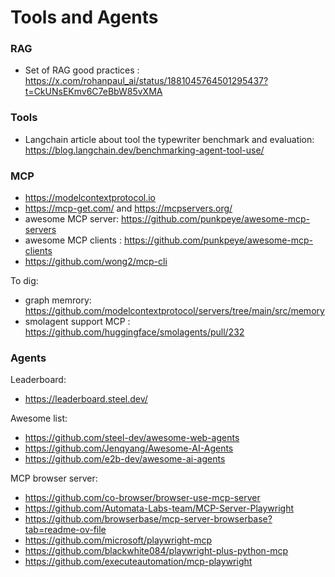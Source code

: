 # Tools and Agents

### RAG

- Set of RAG good practices : https://x.com/rohanpaul_ai/status/1881045764501295437?t=CkUNsEKmv6C7eBbW85vXMA

### Tools

- Langchain article about tool the typewriter benchmark and evaluation: https://blog.langchain.dev/benchmarking-agent-tool-use/


### MCP

- https://modelcontextprotocol.io
- https://mcp-get.com/ and https://mcpservers.org/
- awesome MCP server: https://github.com/punkpeye/awesome-mcp-servers
- awesome MCP clients : https://github.com/punkpeye/awesome-mcp-clients
- https://github.com/wong2/mcp-cli

To dig:
- graph memrory: https://github.com/modelcontextprotocol/servers/tree/main/src/memory
- smolagent support MCP : https://github.com/huggingface/smolagents/pull/232

### Agents

Leaderboard:
- https://leaderboard.steel.dev/

Awesome list:
- https://github.com/steel-dev/awesome-web-agents
- https://github.com/Jenqyang/Awesome-AI-Agents
- https://github.com/e2b-dev/awesome-ai-agents

MCP browser server:
- https://github.com/co-browser/browser-use-mcp-server
- https://github.com/Automata-Labs-team/MCP-Server-Playwright
- https://github.com/browserbase/mcp-server-browserbase?tab=readme-ov-file
- https://github.com/microsoft/playwright-mcp
- https://github.com/blackwhite084/playwright-plus-python-mcp
- https://github.com/executeautomation/mcp-playwright

